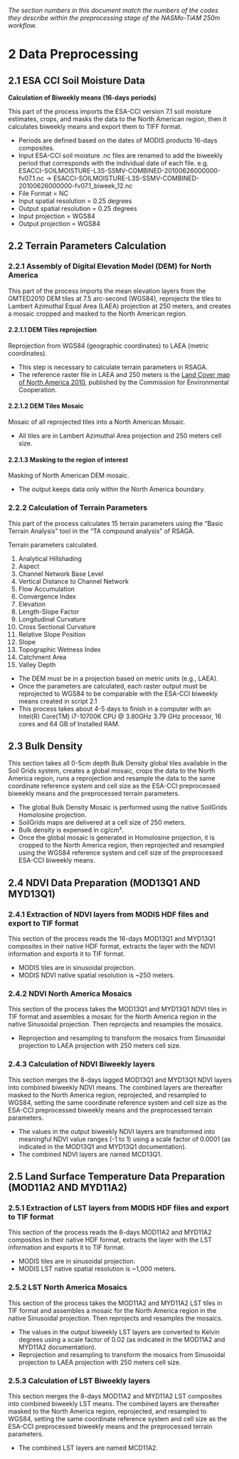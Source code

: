 *The section numbers in this document match the numbers of the codes they describe within the preprocessing stage of the NASMo-TiAM 250m workflow.*

# 2 Data Preprocessing
## 2.1 ESA CCI Soil Moisture Data
**Calculation of Biweekly means (16-days periods)**

This part of the process imports the ESA-CCI version 7.1 soil moisture estimates, crops, and masks the data to the North American region, then it calculates biweekly means and export them to TIFF format.
* Periods are defined based on the dates of MODIS products 16-days composites.
* Input ESA-CCI soil moisture .nc files are renamed to add the biweekly period that corresponds with the individual date of each file.
e.g. ESACCI-SOILMOISTURE-L3S-SSMV-COMBINED-20100626000000-fv07.1.nc  ->  ESACCI-SOILMOISTURE-L3S-SSMV-COMBINED-20100626000000-fv07.1_biweek_12.nc
* File Format = NC
* Input spatial resolution = 0.25 degrees
* Output spatial resolution = 0.25 degrees
* Input projection = WGS84
* Output projection = WGS84

## 2.2 Terrain Parameters Calculation
### 2.2.1 Assembly of Digital Elevation Model (DEM) for North America
This part of the process imports the mean elevation layers from the GMTED2010 DEM tiles at 7.5 arc-second (WGS84), reprojects the tiles to Lambert Azimuthal Equal Area (LAEA) projection at 250 meters, and creates a mosaic cropped and masked to the North American region.
#### 2.2.1.1 DEM Tiles reprojection
Reprojection from WGS84 (geographic coordinates) to LAEA (metric coordinates).
* This step is necessary to calculate terrain parameters in RSAGA.
* The reference raster file in LAEA and 250 meters is the [Land Cover map of North America 2010](http://www.cec.org/north-american-environmental-atlas/land-cover-2010-modis-250m/), published by the Commission for Environmental Cooperation.
#### 2.2.1.2	DEM Tiles Mosaic
Mosaic of all reprojected tiles into a North American Mosaic.
* All tiles are in Lambert Azimuthal Area projection and 250 meters cell size.
#### 2.2.1.3	Masking to the region of interest
Masking of North American DEM mosaic.
* The output keeps data only within the North America boundary.
### 2.2.2	Calculation of Terrain Parameters
This part of the process calculates 15 terrain parameters using the “Basic Terrain Analysis” tool in the “TA compound analysis” of RSAGA.

Terrain parameters calculated.
1.	Analytical Hillshading
2.	Aspect
3.	Channel Network Base Level
4.	Vertical Distance to Channel Network
5.	Flow Accumulation
6.	Convergence Index
7.	Elevation
8.	Length-Slope Factor
9.	Longitudinal Curvature
10.	Cross Sectional Curvature
11.	Relative Slope Position
12.	Slope
13.	Topographic Wetness Index
14.	Catchment Area
15.	Valley Depth
-	The DEM must be in a projection based on metric units (e.g., LAEA).
-	Once the parameters are calculated, each raster output must be reprojected to WGS84 to be comparable with the ESA-CCI biweekly means created in script 2.1
-	This process takes about 4-5 days to finish in a computer with an Intel(R) Core(TM) i7-10700K CPU @ 3.80GHz 3.79 GHz processor, 16 cores and 64 GB of Installed RAM.
## 2.3	Bulk Density
This section takes all 0-5cm depth Bulk Density global tiles available in the Soil Grids system, creates a global mosaic, crops the data to the North America region, runs a reprojection and resample the data to the same coordinate reference system and cell size as the ESA-CCI preprocessed biweekly means and the preprocessed terrain parameters.
* The global Bulk Density Mosaic is performed using the native SoilGrids Homolosine projection.
* SoilGrids maps are delivered at a cell size of 250 meters.
* Bulk density is expensed in cg/cm³.
* Once the global mosaic is generated in Homolosine projection, it is cropped to the North America region, then reprojected and resampled using the WGS84 reference system and cell size of the preprocessed ESA-CCI biweekly means.
## 2.4	NDVI Data Preparation (MOD13Q1 AND MYD13Q1)
### 2.4.1	Extraction of NDVI layers from MODIS HDF files and export to TIF format
This section of the process reads the 16-days MOD13Q1 and MYD13Q1 composites in their native HDF format, extracts the layer with the NDVI information and exports it to TIF format.
* MODIS tiles are in sinusoidal projection.
* MODIS NDVI native spatial resolution is ~250 meters.
### 2.4.2	NDVI North America Mosaics
This section of the process takes the MOD13Q1 and MYD13Q1 NDVI tiles in TIF format and assembles a mosaic for the North America region in the native Sinusoidal projection. Then reprojects and resamples the mosaics.
* Reprojection and resampling to transform the mosaics from Sinusoidal projection to LAEA projection with 250 meters cell size.
### 2.4.3	Calculation of NDVI Biweekly layers
This section merges the 8-days lagged MOD13Q1 and MYD13Q1 NDVI layers into combined biweekly NDVI means. The combined layers are thereafter masked to the North America region, reprojected, and resampled to WGS84, setting the same coordinate reference system and cell size as the ESA-CCI preprocessed biweekly means and the preprocessed terrain parameters.
* The values in the output biweekly NDVI layers are transformed into meaningful NDVI value ranges (-1 to 1) using a scale factor of 0.0001 (as indicated in the MOD13Q1 and MYD13Q1 documentation).
* The combined NDVI layers are named MCD13Q1.
## 2.5	Land Surface Temperature Data Preparation (MOD11A2 AND MYD11A2)
### 2.5.1	Extraction of LST layers from MODIS HDF files and export to TIF format
This section of the process reads the 8-days MOD11A2 and MYD11A2 composites in their native HDF format, extracts the layer with the LST information and exports it to TIF format.
* MODIS tiles are in sinusoidal projection.
* MODIS LST native spatial resolution is ~1,000 meters.
### 2.5.2	LST North America Mosaics
This section of the process takes the MOD11A2 and MYD11A2 LST tiles in TIF format and assembles a mosaic for the North America region in the native Sinusoidal projection. Then reprojects and resamples the mosaics.
* The values in the output biweekly LST layers are converted to Kelvin degrees using a scale factor of 0.02 (as indicated in the MOD11A2 and MYD11A2 documentation).
* Reprojection and resampling to transform the mosaics from Sinusoidal projection to LAEA projection with 250 meters cell size.
### 2.5.3	Calculation of LST Biweekly layers
This section merges the 8-days MOD11A2 and MYD11A2 LST composites into combined biweekly LST means. The combined layers are thereafter masked to the North America region, reprojected, and resampled to WGS84, setting the same coordinate reference system and cell size as the ESA-CCI preprocessed biweekly means and the preprocessed terrain parameters.
* The combined LST layers are named MCD11A2.



